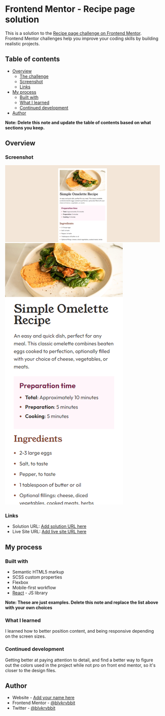 # Frontend Mentor - Recipe page solution

This is a solution to the [Recipe page challenge on Frontend Mentor](https://www.frontendmentor.io/challenges/recipe-page-KiTsR8QQKm). Frontend Mentor challenges help you improve your coding skills by building realistic projects.

## Table of contents

- [Overview](#overview)
  - [The challenge](#the-challenge)
  - [Screenshot](#screenshot)
  - [Links](#links)
- [My process](#my-process)
  - [Built with](#built-with)
  - [What I learned](#what-i-learned)
  - [Continued development](#continued-development)
- [Author](#author)

**Note: Delete this note and update the table of contents based on what sections you keep.**

## Overview

### Screenshot

![](./desktop-screenshot.png)
![](./mobile-screenshot.png)

### Links

- Solution URL: [Add solution URL here](https://your-solution-url.com)
- Live Site URL: [Add live site URL here](https://your-live-site-url.com)

## My process

### Built with

- Semantic HTML5 markup
- SCSS custom properties
- Flexbox
- Mobile-first workflow
- [React](https://reactjs.org/) - JS library

**Note: These are just examples. Delete this note and replace the list above with your own choices**

### What I learned

I learned how to better position content, and being responsive depending on the screen sizes.

### Continued development

Getting better at paying attention to detail, and find a better way to figure out the colors used in the project while not pro on front end mentor, so it's closer to the design files.

## Author

- Website - [Add your name here](https://www.your-site.com)
- Frontend Mentor - [@blvkrvbbit](https://www.frontendmentor.io/profile/blvkrvbbit)
- Twitter - [@blvkrvbbit](https://www.twitter.com/blvkrvbbit)
